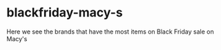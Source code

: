 # blackfriday-macy-s
Here we see the brands that have the most items on Black Friday sale on Macy's
